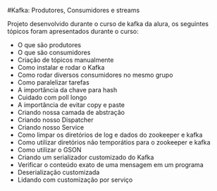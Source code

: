 #Kafka: Produtores, Consumidores e streams

Projeto desenvolvido durante o curso de kafka da alura, os seguintes tópicos foram apresentados durante o curso:

* O que são produtores
* O que são consumidores
* Criação de tópicos manualmente
* Como instalar e rodar o Kafka
* Como rodar diversos consumidores no mesmo grupo
* Como paralelizar tarefas
* A importância da chave para hash
* Cuidado com poll longo
* A importância de evitar copy e paste
* Criando nossa camada de abstração
* Criando nosso Dispatcher
* Criando nosso Service
* Como limpar os diretórios de log e dados do zookeeper e kafka
* Como utilizar diretórios não temporátios para o zookeeper e kafka
* Como utilizar o GSON
* Criando um serializador customizado do Kafka 
* Verificar o conteúdo exato de uma mensagem em um programa
* Deserialização customizada
* Lidando com customização por serviço
